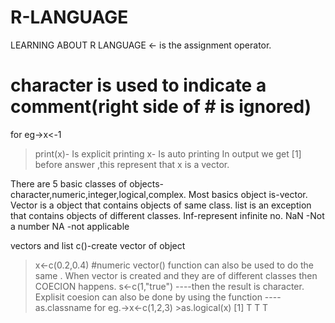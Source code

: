 # R-LANGUAGE
LEARNING ABOUT R LANGUAGE
<- is the assignment operator.
# character is used to indicate a comment(right side of # is ignored)
for eg->x<-1
>print(x)- Is explicit printing
>x-  Is auto printing
In output we get [1] before answer ,this represent that x is a vector.

There are 5 basic classes of objects-character,numeric,integer,logical,complex.
Most basics object is-vector.
Vector is a object that contains objects of same class.
list is an exception that contains objects of different classes.
Inf-represent infinite no.
NaN -Not a number
NA -not applicable


vectors and list
c()-create vector of object
>x<-c(0.2,0.4)    #numeric
vector() function can also be used to do the same .
When vector is created and they are of different classes then COECION happens.
>s<-c(1,"true") ----then the result is character.
Explisit coesion can also be done by using the function ----  as.classname
for eg.->x<-c(1,2,3)
    >as.logical(x)
    [1] T T T
    
